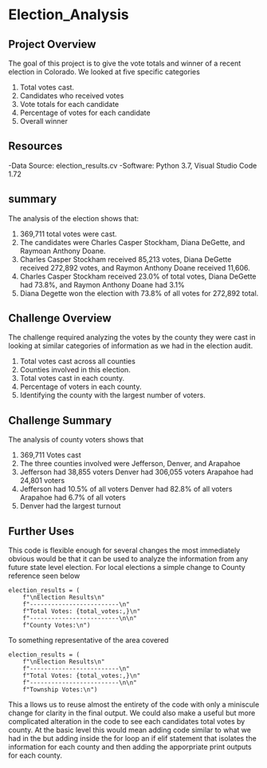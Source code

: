 # Election_Analysis

## Project Overview

The goal of this project is to give the vote totals and winner of a recent election in Colorado. We looked at five specific categories 

1. Total votes cast.
2. Candidates who received votes 
3. Vote totals for each candidate 
4. Percentage of votes for each candidate
5. Overall winner 

## Resources

-Data Source: election_results.cv
-Software: Python 3.7, Visual Studio Code 1.72

## summary

The analysis of the election shows that:
1. 369,711 total votes were cast. 
2. The candidates were Charles Casper Stockham, Diana DeGette, and Raymoan Anthony Doane.
3. Charles Casper Stockham received 85,213 votes, Diana DeGette received 272,892 votes, and Raymon Anthony Doane received 11,606. 
4. Charles Casper Stockham received 23.0% of total votes, Diana DeGette had 73.8%, and Raymon Anthony Doane had 3.1% 
5. Diana Degette won the election with 73.8% of all votes for 272,892 total.
  
## Challenge Overview
The challenge required analyzing the votes by the county they were cast in looking at similar categories of information as we had in the election audit. 
1. Total votes cast across all counties
2. Counties involved in this election.
3. Total votes cast in each county. 
4. Percentage of voters in each county.
5. Identifying the county with the largest number of voters. 

## Challenge Summary 
The analysis of county voters shows that 
1. 369,711 Votes cast
2. The three counties involved were Jefferson, Denver, and Arapahoe
3. Jefferson had 38,855 voters
   Denver had 306,055 voters 
   Arapahoe had 24,801 voters 
4. Jefferson had 10.5% of all voters 
   Denver had 82.8% of all voters
   Arapahoe had 6.7% of all voters 
5. Denver had the largest turnout

## Further Uses 
This code is flexible enough for several changes the most immediately obvious would be that it can be used to analyze the information from any future state level election.
For local elections a simple change to County reference seen below


    election_results = (
        f"\nElection Results\n"
        f"-------------------------\n"
        f"Total Votes: {total_votes:,}\n"
        f"-------------------------\n\n"
        f"County Votes:\n") 

To something representative of the area covered 


    election_results = (
        f"\nElection Results\n"
        f"-------------------------\n"
        f"Total Votes: {total_votes:,}\n"
        f"-------------------------\n\n"
        f"Township Votes:\n")

This a llows us to reuse almost the entirety of the code with only a miniscule change for clarity in the final output. 
We could also make a useful but more complicated alteration in the code to see each candidates total votes by county. At the basic level this would mean adding code similar to what we had in the [](pypoll.py) but adding inside the for loop an if elif statement that isolates the information for each county and then adding the apporpriate print outputs for each county. 
